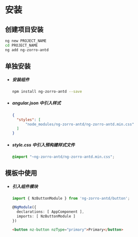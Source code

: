 # 安装

## 创建项目安装

```bash
ng new PROJECT_NAME
cd PROJECT_NAME
ng add ng-zorro-antd
```



## 单独安装

- ##### 安装组件

  ```bash
  npm install ng-zorro-antd --save
  ```

- ##### angular.json 中引入样式

  ```json
  {
  	"styles": [
  		"node_modules/ng-zorro-antd/ng-zorro-antd.min.css"
  	]
  }
  ```

- ##### style.css 中引入预构建样式文件

  ```css
  @import "~ng-zorro-antd/ng-zorro-antd.min.css";
  ```



## 模板中使用

- ##### 引入组件模块

  ```typescript
  import { NzButtonModule } from 'ng-zorro-antd/button';
  
  @NgModule({
  	declarations: [ AppComponent ],
  	imports: [ NzButtonModule ]
  })
  ```

  ```html
  <button nz-button nzType="primary">Primary</button>
  ```

  